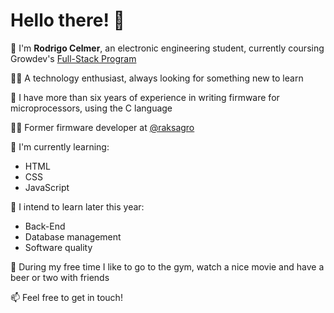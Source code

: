 # Hello there! 🙂

👋 I'm <strong>Rodrigo Celmer</strong>, an electronic engineering student, currently coursing Growdev's [Full-Stack Program](https://www.growdev.com.br/starter-2)

👨‍🎓 A technology enthusiast, always looking for something new to learn 

🤖 I have more than six years of experience in writing firmware for microprocessors, using the C language

👨‍💼 Former firmware developer at [@raksagro](https://raks.com.br/)

🌱 I'm currently learning:
  - HTML
  - CSS
  - JavaScript

🔭 I intend to learn later this year:
  - Back-End
  - Database management
  - Software quality

🍺 During my free time I like to go to the gym, watch a nice movie and have a beer or two with friends

📫 Feel free to get in touch!
